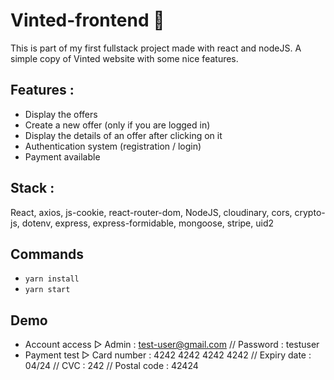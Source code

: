 # Vinted-frontend 👗 

This is part of my first fullstack project made with react and nodeJS. A simple copy of Vinted website with some nice features. 

## Features :

- Display the offers
- Create a new offer (only if you are logged in)
- Display the details of an offer after clicking on it 
- Authentication system (registration / login)
- Payment available

## Stack : 

React, axios, js-cookie, react-router-dom, NodeJS, cloudinary, cors, crypto-js, dotenv, express, express-formidable, mongoose, stripe, uid2


## Commands

- `yarn install`
- `yarn start`

## Demo

- Account access ▻  Admin : test-user@gmail.com // Password : testuser
- Payment test  ▻  Card number : 4242 4242 4242 4242 // Expiry date : 04/24 // CVC : 242 // Postal code : 42424
